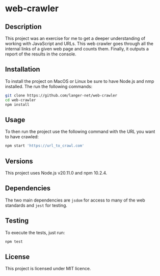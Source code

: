 # web-crawler

## Description

This project was an exercise for me to get a deeper understanding of working with JavaScript and URLs. This web crawler 
goes through all the internal links of a given web page and counts them. Finally, it outputs a report of the results in 
the console.

## Installation

To install the project on MacOS or Linux be sure to have Node.js and nmp installed.
The run the following commands:
```BASH
git clone https://github.com/langer-net/web-crawler
cd web-crawler
npm install
```

## Usage

To then run the project use the following command with the URL you want to have crawled:
```BASH
npm start 'https://url_to_crawl.com'
```

## Versions

This project uses Node.js v20.11.0 and npm 10.2.4.

## Dependencies

The two main dependencies are `jsdom` for access to many of the web standards and `jest` for testing. 

## Testing

To execute the tests, just run:
```BASH
npm test
```

## License

This project is licensed under MIT licence.